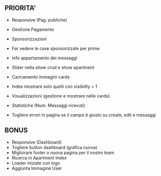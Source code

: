## PRIORITA'
- Responsive (Pag. publiche)
- Gestione Pagamento
- Sponsorizzazioni
- Far vedere le case sponsorizzate per prime
- Info appartamento dei messaggi
- Slider nella show crud e show apartment

- Caricamento immagini cards
- Index mostrare solo quelli con visibility = 1
- Visualizzazioni (gestione e mostrare nelle cards)
- Statistiche (Num. Messaggi ricevuti)
- Togliere errori in pagina se il campo è giusto su create, edit e messaggi

## BONUS
- Responsive (Dashboard)
- Togliere button dashboard (grafica nuova)
- Migliorare footer o nuova pagina per il nostro team
- Ricerca in Apartment Index
- Loader iniziale con logo
- Aggiunta Immagine User
